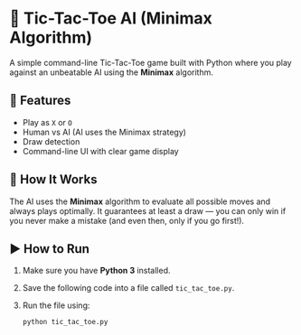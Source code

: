 # 🤖 Tic-Tac-Toe AI (Minimax Algorithm)

A simple command-line Tic-Tac-Toe game built with Python where you play against an unbeatable AI using the **Minimax** algorithm.

## 📌 Features

- Play as `X` or `O`
- Human vs AI (AI uses the Minimax strategy)
- Draw detection
- Command-line UI with clear game display

## 🧠 How It Works

The AI uses the **Minimax** algorithm to evaluate all possible moves and always plays optimally. It guarantees at least a draw — you can only win if you never make a mistake (and even then, only if you go first!).

## ▶️ How to Run

1. Make sure you have **Python 3** installed.
2. Save the following code into a file called `tic_tac_toe.py`.
3. Run the file using:

   ```bash
   python tic_tac_toe.py
